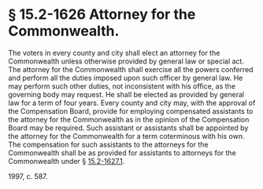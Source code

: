 # § 15.2-1626 Attorney for the Commonwealth.

<p>The voters in every county and city shall elect an attorney for the Commonwealth unless otherwise provided by general law or special act. The attorney for the Commonwealth shall exercise all the powers conferred and perform all the duties imposed upon such officer by general law. He may perform such other duties, not inconsistent with his office, as the governing body may request. He shall be elected as provided by general law for a term of four years. Every county and city may, with the approval of the Compensation Board, provide for employing compensated assistants to the attorney for the Commonwealth as in the opinion of the Compensation Board may be required. Such assistant or assistants shall be appointed by the attorney for the Commonwealth for a term coterminous with his own. The compensation for such assistants to the attorneys for the Commonwealth shall be as provided for assistants to attorneys for the Commonwealth under § <a href='http://law.lis.virginia.gov/vacode/15.2-1627.1/'>15.2-1627.1</a>.</p><p>1997, c. 587.</p>